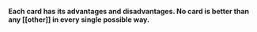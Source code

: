 **Each card has its advantages and disadvantages. No card is better than any [[other]] in every single possible way.**